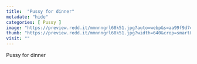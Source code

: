 ```yaml
---
title:  "Pussy for dinner"
metadate: "hide"
categories: [ Pussy ]
image: "https://preview.redd.it/mmnnngrl68k51.jpg?auto=webp&s=aa99f9d7c020d289dda211ddc6fc7c20628a7cf0"
thumb: "https://preview.redd.it/mmnnngrl68k51.jpg?width=640&crop=smart&auto=webp&s=02bfc145a45a8301a854294dd1af4640ee3ccb0c"
visit: ""
---
```

Pussy for dinner
